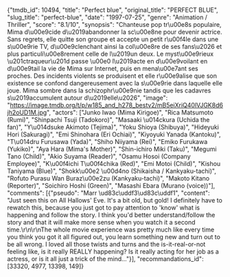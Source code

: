 {"tmdb_id": 10494, "title": "Perfect blue", "original_title": "PERFECT BLUE", "slug_title": "perfect-blue", "date": "1997-07-25", "genre": "Animation / Thriller", "score": "8.1/10", "synopsis": "Chanteuse pop tr\u00e8s populaire, Mima d\u00e9cide d\u2019abandonner la sc\u00e8ne pour devenir actrice. Sans regrets, elle quitte son groupe et accepte un petit r\u00f4le dans une s\u00e9rie TV, d\u00e9clenchant ainsi la col\u00e8re de ses fans\u2026 et plus particuli\u00e8rement celle de l\u2019un deux. Le myst\u00e9rieux \u201ctraqueur\u201d passe \u00e0 l\u2019acte en d\u00e9voilant en d\u00e9tail la vie de Mima sur Internet, puis en mena\u00e7ant ses proches. Des incidents violents se produisent et elle r\u00e9alise que son existence se confond dangereusement avec la s\u00e9rie dans laquelle elle joue. Mima sombre dans la schizophr\u00e9nie tandis que les cadavres s\u2019accumulent autour d\u2019elle\u2026", "image": "https://image.tmdb.org/t/p/w185_and_h278_bestv2/mB5eiXriQ40lVJGK8d6jh2oUD1M.jpg", "actors": ["Junko Iwao (Mima Kirigoe)", "Rica Matsumoto (Rumi)", "Shinpachi Tsuji (Tadokoro)", "Masaaki \u014ckura (Uchida the fan)", "Y\u014dsuke Akimoto (Tejima)", "Yoku Shioya (Shibuya)", "Hideyuki Hori (Sakuragi)", "Emi Shinohara (Eri Ochiai)", "Kiyoyuki Yanada (Kantoku)", "T\u014dru Furusawa (Yada)", "Shiho Niiyama (Rei)", "Emiko Furukawa (Yukiko)", "Aya Hara (Mima's Mother)", "Shin-ichiro Miki (Taku)", "Megumi Tano (Child)", "Akio Suyama (Reader)", "Osamu Hosoi (Company Employee)", "K\u00f4ichi T\u00f4chika (Red)", "Emi Motoi (Child)", "Kishou Taniyama (Blue)", "Shokk\u00e2 \u00d4no (Shikaisha / Kankyaku-tachi)", "Rofuto Purasu Wan Buraz\u00e2zu (Kankyaku-tachi)", "Makoto Kitano (Reporter)", "Soichiro Hoshi (Green)", "Masashi Ebara (Murano (voice))"], "comments": [{"pseudo": "Marr \ud83c\uddf3\ud83c\uddf1", "content": "Just seen this on All Hallows' Eve. It's a bit old, but gold! I definitely have to rewatch this, because you just got to pay attention to 'know' what is happening and follow the story. I think you'd better understand/follow the story and that it will make more sense when you watch it a second time.\r\n\r\nThe whole movie experience was pretty much like every time you think you got it all figured out, you learn something new and turn out to be all wrong. I loved all those twists and turns and the is-it-real-or-not feeling like, is it really REALLY happening? Is it really acting for her job as a actress, or is it all just a trick of the mind..."}], "recommandations_id": [33320, 4977, 13398, 149]}